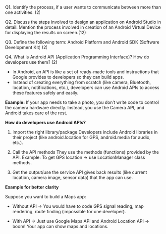 Q1. Identify the process, if a user wants to communicate between more than one activities.  (2)

Q2. Discuss the steps involved to design an application on Android Studio in detail. Mention the process involved in creation of an Android Virtual Device for displaying the results on screen.(12)

Q3. Define the following term: Android Platform and Android SDK (Software Development Kit) (2)

Q4. What is Android API (Application Programming Interface)? How do developers use them? (2)

- In Android, an API is like a set of ready-made tools and instructions that Google provides to developers so they can build apps.
- Instead of creating everything from scratch (like camera, Bluetooth, location, notifications, etc.), developers can use Android APIs to access these features safely and easily.

**Example:**
If your app needs to take a photo, you don’t write code to control the camera hardware directly. Instead, you use the Camera API, and Android takes care of the rest.

**How do developers use Android APIs?**

1. Import the right library/package
Developers include Android libraries in their project (like android.location for GPS, android.media for audio, etc.).

2. Call the API methods
They use the methods (functions) provided by the API.
Example: To get GPS location → use LocationManager class methods.

3. Get the output/use the service
API gives back results (like current location, camera image, sensor data) that the app can use.

**Example for better clarity**

Suppose you want to build a Maps app:

- Without API → You would have to code GPS signal reading, map rendering, route finding (impossible for one developer).

- With API → Just use Google Maps API and Android Location API → boom! Your app can show maps and locations.
